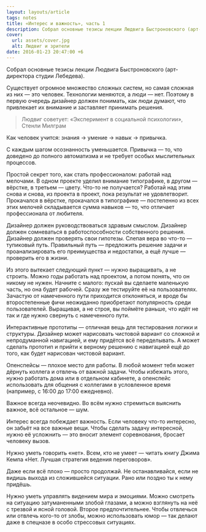 ```yaml
---
layout: layouts/article
tags: notes
title: «Интерес и важность», часть 1
description: Собрал основные тезисы лекции Людвига Быстроновского (арт-директора студии Лебедева).
cover:
  url: assets/cover.jpg
  alt: Людвиг и зрители
date: 2016-01-23 20:47:00 +6
---
```

<p class="subtitle">Собрал основные тезисы лекции Людвига Быстроновского (арт-директора студии Лебедева).</p>

Существует огромное множество сложных систем, но самая сложная из них — это человек. Технологии меняются, а люди — нет. Поэтому в первую очередь дизайнер должен понимать, как люди думают, что привлекает их внимание и заставляет принимать решения.

> Людвиг советует: «Эксперимент в социальной психологии», Стенли Милграм

Как человек учится: знания → умение → навык → привычка.

С каждым шагом осознанность уменьшается. Привычка — то, что доведено до полного автоматизма и не требует особых мыслительных процессов.

Простой секрет того, как стать профессионалом: работай над мелочами. В одном проекте уделил внимание типографике, в другом — вёрстке, в третьем — цвету. Что-то не получается? Работай над этим снова и снова, из проекта в проект, пока результат не удовлетворит. Прокачался в вёрстке, прокачался в типографике — постепенно из всех этих мелочей складывается сумма навыков — то, что отличает профессионала от любителя.

Дизайнер должен руководствоваться здравым смыслом. Дизайнер должен сомневаться в работоспособности собственного решения. Дизайнер должен проверять свои гипотезы. Слепая вера во что-то — тупиковый путь. Правильный путь — предложить решение задачи и проанализировать его преимущества и недостатки, а ещё лучше — проверить его в жизни.

Из этого вытекает следующий пункт — нужно выращивать, а не строить. Можно годы работать над проектом, а потом понять, что он никому не нужен. Начните с малого: пускай вы сделаете маленькую часть, но она будет рабочей. Сразу же тестируйте её на пользователях. Зачастую от намеченного пути приходится отклоняться, и вроде бы второстепенные фичи неожиданно приобретают популярность среди пользователей. Выращивая, а не строя, вы поймёте раньше, что идёт не так и где нужно свернуть с намеченного пути.

Интерактивные прототипы — отличная вещь для тестирования логики и структуры. Дизайнер может нарисовать чистовой вариант со сложной и непродуманной навигацией, и ему придётся всё переделывать. А может сделать прототип и прийти к верному решению с навигацией ещё до того, как будет нарисован чистовой вариант.

Опенспейсы — плохое место для работы. В любой момент тебя может дёрнуть коллега и отвлечь от важной задачи. Чтобы избежать этого, нужно работать дома или в отдельном кабинете, а опенспейс использовать для общения с коллегами в условленное время (например, с 16:00 до 17:00 ежедневно).

Важное всегда неочевидно. Во всём нужно стремиться выяснить важное, всё остальное — шум.

Интерес всегда побеждает важность. Если человеку что-то интересно, он забьёт на все важные вещи. Чтобы сделать задачу интересной, нужно её усложнить — это вносит элемент соревнования, бросает человеку вызов.

Нужно уметь говорить «нет». Всем, кто не умеет — читать книгу Джима Кемпа «Нет. Лучшая стратегия ведения переговоров».

Даже если всё плохо — просто продолжай. Не останавливайся, если не видишь выхода из сложившейся ситуации. Рано или поздно ты к нему придёшь.

Нужно уметь управлять видением мира и эмоциями. Можно смотреть на ситуацию затуманенными злобой глазами, а можно взглянуть на неё с трезвой и ясной головой. Второе предпочтительнее. Чтобы отвлечься или отвлечь кого-то от злобы, можно использовать юмор — так делают даже в спецназе в особо стрессовых ситуациях.
